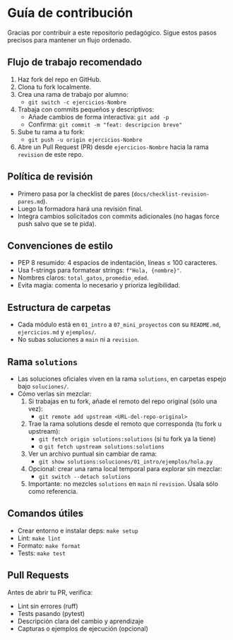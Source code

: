 # Guía de contribución

Gracias por contribuir a este repositorio pedagógico. Sigue estos pasos precisos para mantener un flujo ordenado.

## Flujo de trabajo recomendado
1. Haz fork del repo en GitHub.
2. Clona tu fork localmente.
3. Crea una rama de trabajo por alumno:
   - `git switch -c ejercicios-Nombre`
4. Trabaja con commits pequeños y descriptivos:
   - Añade cambios de forma interactiva: `git add -p`
   - Confirma: `git commit -m "feat: descripcion breve"`
5. Sube tu rama a tu fork:
   - `git push -u origin ejercicios-Nombre`
6. Abre un Pull Request (PR) desde `ejercicios-Nombre` hacia la rama `revision` de este repo.

## Política de revisión
- Primero pasa por la checklist de pares (`docs/checklist-revision-pares.md`).
- Luego la formadora hará una revisión final.
- Integra cambios solicitados con commits adicionales (no hagas force push salvo que se te pida).

## Convenciones de estilo
- PEP 8 resumido: 4 espacios de indentación, líneas ≤ 100 caracteres.
- Usa f-strings para formatear strings: `f"Hola, {nombre}"`.
- Nombres claros: `total_gatos`, `promedio_edad`.
- Evita magia: comenta lo necesario y prioriza legibilidad.

## Estructura de carpetas
- Cada módulo está en `01_intro` a `07_mini_proyectos` con su `README.md`, `ejercicios.md` y `ejemplos/`.
- No subas soluciones a `main` ni a `revision`.

## Rama `solutions`
- Las soluciones oficiales viven en la rama `solutions`, en carpetas espejo bajo `soluciones/`.
- Cómo verlas sin mezclar:
  1. Si trabajas en tu fork, añade el remoto del repo original (sólo una vez):
     - `git remote add upstream <URL-del-repo-original>`
  2. Trae la rama solutions desde el remoto que corresponda (tu fork u upstream):
     - `git fetch origin solutions:solutions` (si tu fork ya la tiene)
     - o `git fetch upstream solutions:solutions`
  3. Ver un archivo puntual sin cambiar de rama:
     - `git show solutions:soluciones/01_intro/ejemplos/hola.py`
  4. Opcional: crear una rama local temporal para explorar sin mezclar:
     - `git switch --detach solutions`
  5. Importante: no mezcles `solutions` en `main` ni `revision`. Úsala sólo como referencia.

## Comandos útiles
- Crear entorno e instalar deps: `make setup`
- Lint: `make lint`
- Formato: `make format`
- Tests: `make test`

## Pull Requests
Antes de abrir tu PR, verifica:
- Lint sin errores (ruff)
- Tests pasando (pytest)
- Descripción clara del cambio y aprendizaje
- Capturas o ejemplos de ejecución (opcional)
